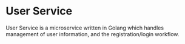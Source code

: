 # User Service
User Service is a microservice written in Golang which handles management of user information, and the registration/login workflow.

